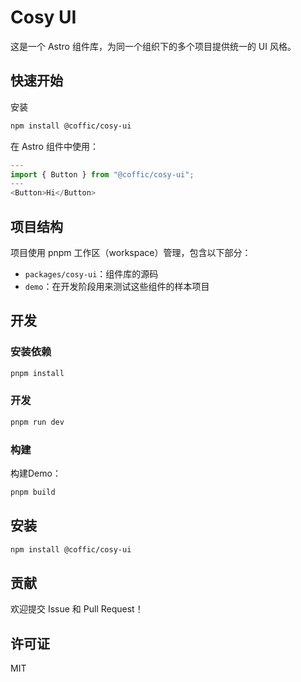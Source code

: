 # Cosy UI

这是一个 Astro 组件库，为同一个组织下的多个项目提供统一的 UI 风格。

## 快速开始

安装

```bash
npm install @coffic/cosy-ui
```

在 Astro 组件中使用：

```js
---
import { Button } from "@coffic/cosy-ui";
---
<Button>Hi</Button>
```

## 项目结构

项目使用 pnpm 工作区（workspace）管理，包含以下部分：

- `packages/cosy-ui`：组件库的源码
- `demo`：在开发阶段用来测试这些组件的样本项目

## 开发

### 安装依赖

```bash
pnpm install
```

### 开发

```bash
pnpm run dev
```

### 构建

构建Demo：

```bash
pnpm build
```

## 安装

```bash
npm install @coffic/cosy-ui
```

## 贡献

欢迎提交 Issue 和 Pull Request！

## 许可证

MIT
